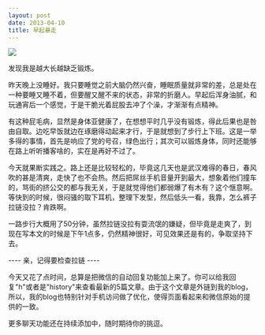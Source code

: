 ```yaml
--- 
layout: post
date: 2013-04-10 
title: 早起暴走    
--- 
```



![](http://www.ashliu.com:8080/uploads/176832008310132031489_2.jpg)

发现我是越大长越缺乏锻炼。

昨天晚上没睡好。我只要睡觉之前大脑仍然兴奋，睡眠质量就非常的差，总是处在一种要睡又睡不着，但要醒又醒不来的状态，非常的折磨人。早起后浑身油腻，和玩通宵后一个感觉，于是干脆光着屁股去冲了个澡，才渐渐有点精神。

有这种屁毛病，显然是身体亚健康了，在想想平时几乎没有锻炼，得此后果也是咎由自取。边吃早饭就边在琢磨得动起来才行，于是就想到了步行上下班。这是一举多得的事情，首先是响应了党的号召，绿色出行；其次可以锻炼身体，同时还能够在路上听听播客啥的，实在是再好不过了。

今天就果断实践之。路上还是比较轻松的，毕竟这几天也是武汉难得的春日，春风吹的甚是清爽，走快了也不会热。然后把屌丝手机音量开到最大，想象着他们撞车的，骂街的挤公交的都与我无关，于是就觉得他们都弱爆了有木有？这个惬意啊。等快到的时候，很闷骚的取下耳机，整理下发型，然后低头一看，我靠，怎么裤子拉链没拉？肯跌啊。

一路步行大概用了50分钟，虽然拉链没拉有耍流氓的嫌疑，但毕竟是走爽了，到现在写本文的时候是下午1点多，仍然精神很好，可见效果还是有的，争取坚持下去。

---- 亲，记得要检查拉链 ----

今天又花了点时间，总算是把微信的自动回复功能加上来了。你可以给我回复"h"或者是"history"来查看最新的5篇文章。由于这个文章是外链到我的blog，所以，我的blog也特别针对手机访问做了优化，使得页面看起来和微信原始的提供的一致。

更多聊天功能还在持续添加中，随时期待你的挑逗。